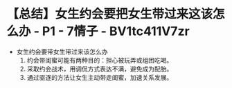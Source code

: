# 【总结】女生约会要把女生带过来这该怎么办 - P1 - 7情子 - BV1tc411V7zr

-   女生约会要带女生带过来该怎么办
    1.  约会带闺蜜可能有两种目的：担心被玩弄或组团吃喝。
    2.  采取约会战术，用调侃方式表达不满，避免成为配胎。
    3.  通过驱逐的方法让女生主动带走闺蜜，加速关系发展。